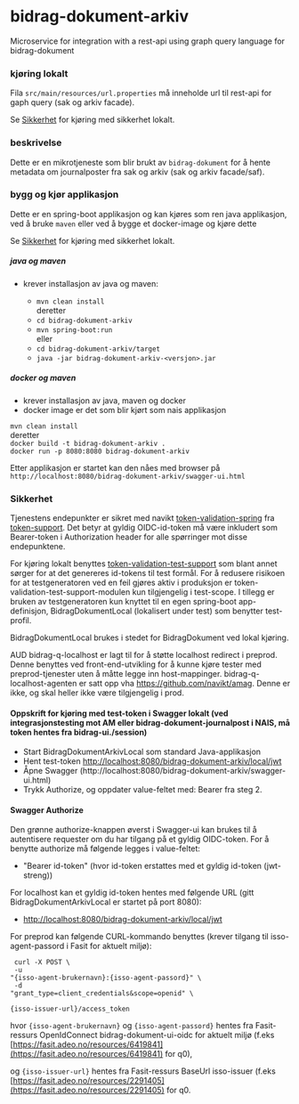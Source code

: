 # bidrag-dokument-arkiv
Microservice for integration with a rest-api using graph query language for bidrag-dokument

### kjøring lokalt
Fila `src/main/resources/url.properties` må inneholde url til rest-api for gaph query (sak og arkiv facade).

Se [Sikkerhet](#Sikkerhet) for kjøring med sikkerhet lokalt.

### beskrivelse

Dette er en mikrotjeneste som blir brukt av `bidrag-dokument` for å hente metadata om
journalposter fra sak og arkiv (sak og arkiv facade/saf).

### bygg og kjør applikasjon

Dette er en spring-boot applikasjon og kan kjøres som ren java applikasjon, ved å
bruke `maven` eller ved å bygge et docker-image og kjøre dette 

Se [Sikkerhet](#Sikkerhet) for kjøring med sikkerhet lokalt.

##### java og maven
* krever installasjon av java og maven:

  * `mvn clean install`<br>
    deretter
  * `cd bidrag-dokument-arkiv`
  * `mvn spring-boot:run`<br>
     eller
  * `cd bidrag-dokument-arkiv/target`<br>
  * `java -jar bidrag-dokument-arkiv-<versjon>.jar`

##### docker og maven
* krever installasjon av java, maven og docker
* docker image er det som blir kjørt som nais applikasjon

`mvn clean install`<br>
deretter<br>
`docker build -t bidrag-dokument-arkiv .`<br>
`docker run -p 8080:8080 bidrag-dokument-arkiv`

Etter applikasjon er startet kan den nåes med browser på
`http://localhost:8080/bidrag-dokument-arkiv/swagger-ui.html`

### Sikkerhet
Tjenestens endepunkter er sikret med navikt
[token-validation-spring](https://github.com/navikt/token-support/tree/master/token-validation-spring)
fra [token-support](https://github.com/navikt/token-support). Det betyr at gyldig
OIDC-id-token må være inkludert som Bearer-token i Authorization header for alle
spørringer mot disse endepunktene. 

For kjøring lokalt benyttes
[token-validation-test-support](https://github.com/navikt/token-support/tree/master/token-validation-test-support)
som blant annet sørger for at det genereres id-tokens til test formål. For å redusere
risikoen for at testgeneratoren ved en feil gjøres aktiv i produksjon er
token-validation-test-support-modulen kun tilgjengelig i test-scope. I tillegg er bruken av
testgeneratoren kun knyttet til en egen spring-boot app-definisjon,
BidragDokumentLocal (lokalisert under test) som benytter test-profil.

BidragDokumentLocal brukes i stedet for BidragDokument ved lokal kjøring.

AUD bidrag-q-localhost er lagt til for å støtte localhost redirect i preprod. Denne benyttes ved front-end-utvikling for å kunne kjøre tester med 
preprod-tjenester uten å måtte legge inn host-mappinger. bidrag-q-localhost-agenten er satt opp vha https://github.com/navikt/amag. Denne er ikke, 
og skal heller ikke være tilgjengelig i prod.

#### Oppskrift for kjøring med test-token i Swagger lokalt (ved integrasjonstesting mot AM eller bidrag-dokument-journalpost i NAIS, må token hentes fra bidrag-ui.<domene-navn>/session)
 - Start BidragDokumentArkivLocal som standard Java-applikasjon
 - Hent test-token [http://localhost:8080/bidrag-dokument-arkiv/local/jwt](http://localhost:8080/bidrag-dokument-arkiv/local/jwt)
 - Åpne Swagger (http://localhost:8080/bidrag-dokument-arkiv/swagger-ui.html)
 - Trykk Authorize, og oppdater value-feltet med: Bearer <testtoken-streng> fra steg 2.
  
#### Swagger Authorize 
Den grønne authorize-knappen øverst i Swagger-ui kan brukes til å autentisere requester om du har tilgang på et gyldig OIDC-token. For å benytte authorize må følgende legges i value-feltet:
   - "Bearer id-token" (hvor id-token erstattes med et gyldig id-token (jwt-streng))
 
For localhost kan et gyldig id-token hentes med følgende URL (gitt BidragDokumentArkivLocal er startet på port 8080):
   - [http://localhost:8080/bidrag-dokument-arkiv/local/jwt](http://localhost:8080/bidrag-dokument-arkiv/local/jwt)<br>
   
For preprod kan følgende CURL-kommando benyttes (krever tilgang til isso-agent-passord i Fasit for aktuelt miljø): 
 
 <code> curl -X POST \ </code><br>
	  <code> -u "{isso-agent-brukernavn}:{isso-agent-passord}" \ </code> <br>
	  <code> -d "grant_type=client_credentials&scope=openid" \ </code> <br>
	  <code> {isso-issuer-url}/access_token </code> <br>
 
  
hvor <code>{isso-agent-brukernavn}</code> og <code>{isso-agent-passord}</code> hentes fra Fasit-ressurs OpenIdConnect bidrag-dokument-ui-oidc for aktuelt miljø (f.eks [https://fasit.adeo.no/resources/6419841](https://fasit.adeo.no/resources/6419841) for q0),

og <code>{isso-issuer-url}</code> hentes fra Fasit-ressurs BaseUrl isso-issuer (f.eks [https://fasit.adeo.no/resources/2291405](https://fasit.adeo.no/resources/2291405) for q0.
